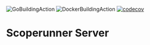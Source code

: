 ![GoBuildingAction](https://github.com/ddefrancesco/scoperunner_server/actions/workflows/go.yml/badge.svg) 
![DockerBuildingAction](https://github.com/ddefrancesco/scoperunner_server/actions/workflows/docker-image.yml/badge.svg)
[![codecov](https://codecov.io/github/ddefrancesco/scoperunner_server/graph/badge.svg?token=G2PBVOSOM8)](https://codecov.io/github/ddefrancesco/scoperunner_server)

# Scoperunner Server
